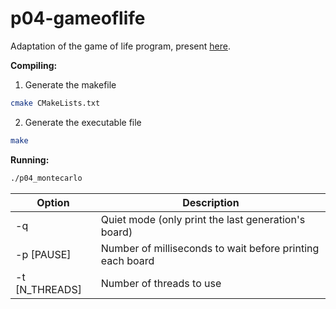# p04-gameoflife
Adaptation of the game of life program, present [here](https://bitbucket.org/joaomlourenco/game_of_life_seq/src/master/).

**Compiling:**
1. Generate the makefile
```bash
cmake CMakeLists.txt
```
2. Generate the executable file
```bash
make
```

**Running:**
```bash
./p04_montecarlo
```

| Option         | Description                                               |
| -------------- | --------------------------------------------------------- |
| -q             | Quiet mode (only print the last generation's board)       |
| -p [PAUSE]     | Number of milliseconds to wait before printing each board |
| -t [N_THREADS] | Number of threads to use                                  |